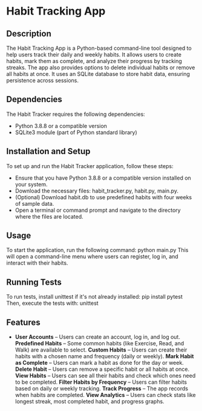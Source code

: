 # Habit Tracking App

## Description
The Habit Tracking App is a Python-based command-line tool designed to help users track their daily and weekly habits. It allows users to create habits, mark them as complete, and analyze their progress by tracking streaks. The app also provides options to delete individual habits or remove all habits at once. It uses an SQLite database to store habit data, ensuring persistence across sessions.

## Dependencies
The Habit Tracker requires the following dependencies:
- Python 3.8.8 or a compatible version 
- SQLite3 module (part of Python standard library)

## Installation and Setup
To set up and run the Habit Tracker application, follow these steps:
- Ensure that you have Python 3.8.8 or a compatible version installed on your system.
- Download the necessary files: habit_tracker.py, habit.py, main.py.
- (Optional) Download habit.db to use predefined habits with four weeks of sample data.
- Open a terminal or command prompt and navigate to the directory where the files are located.

## Usage
To start the application, run the following command:
python main.py
This will open a command-line menu where users can register, log in, and interact with their habits.

## Running Tests
To run tests, install unittest if it's not already installed:
pip install pytest
Then, execute the tests with:
unittest

## Features
- **User Accounts** – Users can create an account, log in, and log out.
**Predefined Habits** – Some common habits (like Exercise, Read, and Walk) are available to select.
**Custom Habits** – Users can create their habits with a chosen name and frequency (daily or weekly).
**Mark Habit as Complete** – Users can mark a habit as done for the day or week.
**Delete Habit** – Users can remove a specific habit or all habits at once.
**View Habits** – Users can see all their habits and check which ones need to be completed.
**Filter Habits by Frequency** – Users can filter habits based on daily or weekly tracking.
**Track Progress** – The app records when habits are completed.
**View Analytics** – Users can check stats like longest streak, most completed habit, and progress graphs.





